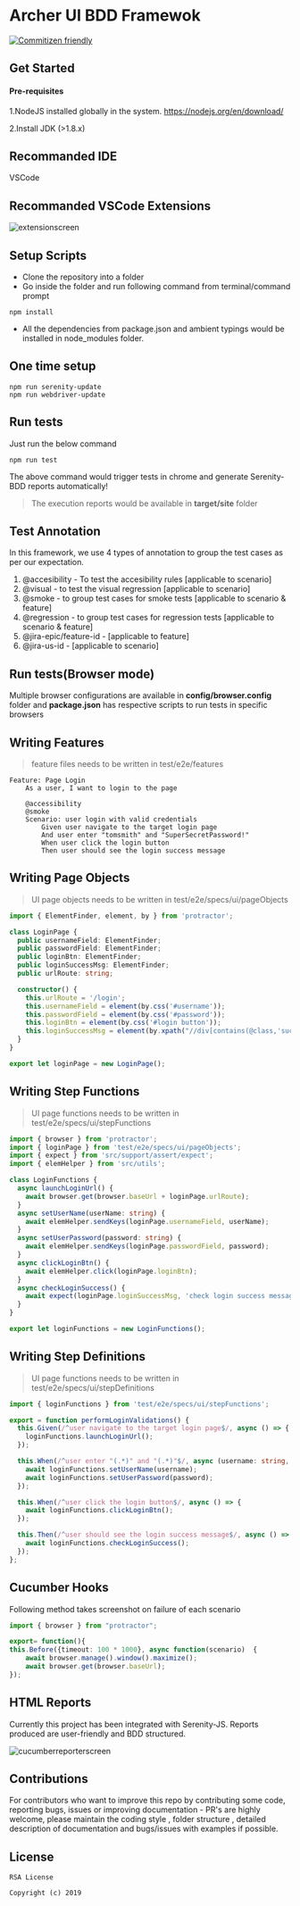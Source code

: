 # Archer UI BDD Framewok

[![Commitizen friendly](https://img.shields.io/badge/commitizen-friendly-brightgreen.svg)](http://commitizen.github.io/cz-cli/)

## Get Started

#### Pre-requisites

1.NodeJS installed globally in the system.
https://nodejs.org/en/download/

2.Install JDK (>1.8.x)

## Recommanded IDE

VSCode

## Recommanded VSCode Extensions

![extensionscreen](./docs/images/vscode_extensions.PNG)

## Setup Scripts

- Clone the repository into a folder
- Go inside the folder and run following command from terminal/command prompt

```
npm install
```

- All the dependencies from package.json and ambient typings would be installed in node_modules folder.

## One time setup

```
npm run serenity-update
npm run webdriver-update
```

## Run tests

Just run the below command

```
npm run test
```

The above command would trigger tests in chrome and generate Serenity-BDD reports automatically!

> The execution reports would be available in **target/site** folder

## Test Annotation

In this framework, we use 4 types of annotation to group the test cases as per our expectation.

1. @accesibility - To test the accesibility rules [applicable to scenario]
2. @visual - to test the visual regression [applicable to scenario]
3. @smoke - to group test cases for smoke tests [applicable to scenario & feature]
4. @regression - to group test cases for regression tests [applicable to scenario & feature]
5. @jira-epic/feature-id - [applicable to feature]
6. @jira-us-id - [applicable to scenario]

## Run tests(Browser mode)

Multiple browser configurations are available in **config/browser.config** folder and **package.json** has respective scripts to run tests in specific browsers

## Writing Features

> feature files needs to be written in test/e2e/features

```
Feature: Page Login
	As a user, I want to login to the page

	@accessibility
	@smoke
	Scenario: user login with valid credentials
		Given user navigate to the target login page
		And user enter "tomsmith" and "SuperSecretPassword!"
		When user click the login button
		Then user should see the login success message

```

## Writing Page Objects

> UI page objects needs to be written in test/e2e/specs/ui/pageObjects

```ts
import { ElementFinder, element, by } from 'protractor';

class LoginPage {
  public usernameField: ElementFinder;
  public passwordField: ElementFinder;
  public loginBtn: ElementFinder;
  public loginSuccessMsg: ElementFinder;
  public urlRoute: string;

  constructor() {
    this.urlRoute = '/login';
    this.usernameField = element(by.css('#username'));
    this.passwordField = element(by.css('#password'));
    this.loginBtn = element(by.css('#login button'));
    this.loginSuccessMsg = element(by.xpath("//div[contains(@class,'success')]"));
  }
}

export let loginPage = new LoginPage();
```

## Writing Step Functions

> UI page functions needs to be written in test/e2e/specs/ui/stepFunctions

```ts
import { browser } from 'protractor';
import { loginPage } from 'test/e2e/specs/ui/pageObjects';
import { expect } from 'src/support/assert/expect';
import { elemHelper } from 'src/utils';

class LoginFunctions {
  async launchLoginUrl() {
    await browser.get(browser.baseUrl + loginPage.urlRoute);
  }
  async setUserName(userName: string) {
    await elemHelper.sendKeys(loginPage.usernameField, userName);
  }
  async setUserPassword(password: string) {
    await elemHelper.sendKeys(loginPage.passwordField, password);
  }
  async clickLoginBtn() {
    await elemHelper.click(loginPage.loginBtn);
  }
  async checkLoginSuccess() {
    await expect(loginPage.loginSuccessMsg, 'check login success message is present').to.be.present;
  }
}

export let loginFunctions = new LoginFunctions();
```

## Writing Step Definitions

> UI page functions needs to be written in test/e2e/specs/ui/stepDefinitions

```ts
import { loginFunctions } from 'test/e2e/specs/ui/stepFunctions';

export = function performLoginValidations() {
  this.Given(/^user navigate to the target login page$/, async () => {
    loginFunctions.launchLoginUrl();
  });

  this.When(/^user enter "(.*)" and "(.*)"$/, async (username: string, password: string) => {
    await loginFunctions.setUserName(username);
    await loginFunctions.setUserPassword(password);
  });

  this.When(/^user click the login button$/, async () => {
    await loginFunctions.clickLoginBtn();
  });

  this.Then(/^user should see the login success message$/, async () => {
    await loginFunctions.checkLoginSuccess();
  });
};
```

## Cucumber Hooks

Following method takes screenshot on failure of each scenario

```ts
import { browser } from "protractor";

export= function(){
this.Before({timeout: 100 * 1000}, async function(scenario)  {
    await browser.manage().window().maximize();
    await browser.get(browser.baseUrl);
});

```

## HTML Reports

Currently this project has been integrated with Serenity-JS. Reports produced are user-friendly and BDD structured.

![cucumberreporterscreen](./docs/images/report.jpg)

## Contributions

For contributors who want to improve this repo by contributing some code, reporting bugs, issues or improving documentation - PR's are highly welcome, please maintain the coding style , folder structure , detailed description of documentation and bugs/issues with examples if possible.

## License

```
RSA License

Copyright (c) 2019
```
